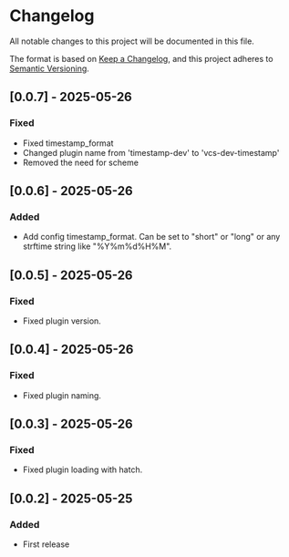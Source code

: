 # Changelog

All notable changes to this project will be documented in this file.

The format is based on [Keep a Changelog](https://keepachangelog.com/en/1.1.0/),
and this project adheres to [Semantic Versioning](https://semver.org/spec/v2.0.0.html).

## [0.0.7] - 2025-05-26

### Fixed

- Fixed timestamp_format
- Changed plugin name from 'timestamp-dev' to 'vcs-dev-timestamp'
- Removed the need for scheme

## [0.0.6] - 2025-05-26

### Added

- Add config timestamp_format. Can be set to "short" or "long" or any strftime string like "%Y%m%d%H%M".

## [0.0.5] - 2025-05-26

### Fixed

- Fixed plugin version.

## [0.0.4] - 2025-05-26

### Fixed

- Fixed plugin naming.

## [0.0.3] - 2025-05-26

### Fixed

- Fixed plugin loading with hatch.

## [0.0.2] - 2025-05-25

### Added

- First release
